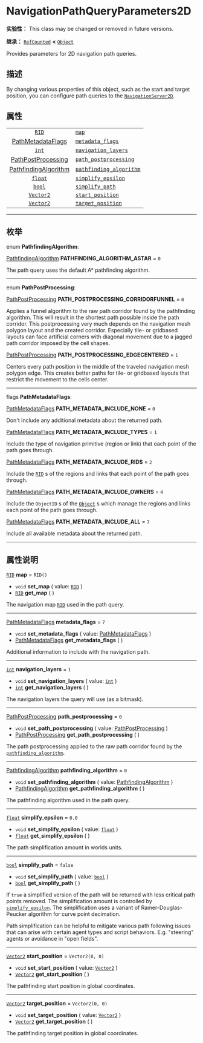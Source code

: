 <!-- ⚠ 请勿编辑本文件 ⚠ -->
<!-- 本文档使用脚本从 WeDot 引擎源码仓库生成。 -->
<!-- 生成脚本：https://github.com/WeDot-Engine/WeDot/tree/master/doc/tools/make_md.py； -->
<!-- 原文件：https://github.com/WeDot-Engine/WeDot/tree/master/doc/classes/NavigationPathQueryParameters2D.xml。 -->

<div id="_class_navigationpathqueryparameters2d"></div>

# NavigationPathQueryParameters2D

**实验性：** This class may be changed or removed in future versions.

**继承：** [`RefCounted`](class_refcounted.md) **<** [`Object`](class_object.md)

Provides parameters for 2D navigation path queries.

## 描述

By changing various properties of this object, such as the start and target position, you can configure path queries to the [`NavigationServer2D`](class_navigationserver2d.md).

## 属性

|||
|:-:|:--|
| [`RID`](class_rid.md)                                                              | [`map`](class_navigationpathqueryparameters2d.md#class_navigationpathqueryparameters2d_property_map)                                     | ``RID()``         |
| [PathMetadataFlags](#enum_navigationpathqueryparameters2d_pathmetadataflags)       | [`metadata_flags`](class_navigationpathqueryparameters2d.md#class_navigationpathqueryparameters2d_property_metadata_flags)               | ``7``             |
| [`int`](class_int.md)                                                              | [`navigation_layers`](class_navigationpathqueryparameters2d.md#class_navigationpathqueryparameters2d_property_navigation_layers)         | ``1``             |
| [PathPostProcessing](#enum_navigationpathqueryparameters2d_pathpostprocessing)     | [`path_postprocessing`](class_navigationpathqueryparameters2d.md#class_navigationpathqueryparameters2d_property_path_postprocessing)     | ``0``             |
| [PathfindingAlgorithm](#enum_navigationpathqueryparameters2d_pathfindingalgorithm) | [`pathfinding_algorithm`](class_navigationpathqueryparameters2d.md#class_navigationpathqueryparameters2d_property_pathfinding_algorithm) | ``0``             |
| [`float`](class_float.md)                                                          | [`simplify_epsilon`](class_navigationpathqueryparameters2d.md#class_navigationpathqueryparameters2d_property_simplify_epsilon)           | ``0.0``           |
| [`bool`](class_bool.md)                                                            | [`simplify_path`](class_navigationpathqueryparameters2d.md#class_navigationpathqueryparameters2d_property_simplify_path)                 | ``false``         |
| [`Vector2`](class_vector2.md)                                                      | [`start_position`](class_navigationpathqueryparameters2d.md#class_navigationpathqueryparameters2d_property_start_position)               | ``Vector2(0, 0)`` |
| [`Vector2`](class_vector2.md)                                                      | [`target_position`](class_navigationpathqueryparameters2d.md#class_navigationpathqueryparameters2d_property_target_position)             | ``Vector2(0, 0)`` |

<!-- rst-class:: classref-section-separator -->

---

## 枚举

<div id="_class_enum_navigationpathqueryparameters2d_pathfindingalgorithm"></div>

enum **PathfindingAlgorithm**: <div id="enum_navigationpathqueryparameters2d_pathfindingalgorithm"></div>

<div id="_class_navigationpathqueryparameters2d_constant_pathfinding_algorithm_astar"></div>

[PathfindingAlgorithm](#enum_navigationpathqueryparameters2d_pathfindingalgorithm) **PATHFINDING_ALGORITHM_ASTAR** = ``0``

The path query uses the default A\* pathfinding algorithm.

<!-- rst-class:: classref-item-separator -->

---

<div id="_class_enum_navigationpathqueryparameters2d_pathpostprocessing"></div>

enum **PathPostProcessing**: <div id="enum_navigationpathqueryparameters2d_pathpostprocessing"></div>

<div id="_class_navigationpathqueryparameters2d_constant_path_postprocessing_corridorfunnel"></div>

[PathPostProcessing](#enum_navigationpathqueryparameters2d_pathpostprocessing) **PATH_POSTPROCESSING_CORRIDORFUNNEL** = ``0``

Applies a funnel algorithm to the raw path corridor found by the pathfinding algorithm. This will result in the shortest path possible inside the path corridor. This postprocessing very much depends on the navigation mesh polygon layout and the created corridor. Especially tile- or gridbased layouts can face artificial corners with diagonal movement due to a jagged path corridor imposed by the cell shapes.

<div id="_class_navigationpathqueryparameters2d_constant_path_postprocessing_edgecentered"></div>

[PathPostProcessing](#enum_navigationpathqueryparameters2d_pathpostprocessing) **PATH_POSTPROCESSING_EDGECENTERED** = ``1``

Centers every path position in the middle of the traveled navigation mesh polygon edge. This creates better paths for tile- or gridbased layouts that restrict the movement to the cells center.

<!-- rst-class:: classref-item-separator -->

---

<div id="_class_enum_navigationpathqueryparameters2d_pathmetadataflags"></div>

flags **PathMetadataFlags**: <div id="enum_navigationpathqueryparameters2d_pathmetadataflags"></div>

<div id="_class_navigationpathqueryparameters2d_constant_path_metadata_include_none"></div>

[PathMetadataFlags](#enum_navigationpathqueryparameters2d_pathmetadataflags) **PATH_METADATA_INCLUDE_NONE** = ``0``

Don't include any additional metadata about the returned path.

<div id="_class_navigationpathqueryparameters2d_constant_path_metadata_include_types"></div>

[PathMetadataFlags](#enum_navigationpathqueryparameters2d_pathmetadataflags) **PATH_METADATA_INCLUDE_TYPES** = ``1``

Include the type of navigation primitive (region or link) that each point of the path goes through.

<div id="_class_navigationpathqueryparameters2d_constant_path_metadata_include_rids"></div>

[PathMetadataFlags](#enum_navigationpathqueryparameters2d_pathmetadataflags) **PATH_METADATA_INCLUDE_RIDS** = ``2``

Include the [`RID`](class_rid.md) s of the regions and links that each point of the path goes through.

<div id="_class_navigationpathqueryparameters2d_constant_path_metadata_include_owners"></div>

[PathMetadataFlags](#enum_navigationpathqueryparameters2d_pathmetadataflags) **PATH_METADATA_INCLUDE_OWNERS** = ``4``

Include the `ObjectID` s of the [`Object`](class_object.md) s which manage the regions and links each point of the path goes through.

<div id="_class_navigationpathqueryparameters2d_constant_path_metadata_include_all"></div>

[PathMetadataFlags](#enum_navigationpathqueryparameters2d_pathmetadataflags) **PATH_METADATA_INCLUDE_ALL** = ``7``

Include all available metadata about the returned path.

<!-- rst-class:: classref-section-separator -->

---

## 属性说明

<div id="_class_navigationpathqueryparameters2d_property_map"></div>

[`RID`](class_rid.md) **map** = ``RID()`` <div id="class_navigationpathqueryparameters2d_property_map"></div>

- `void` **set_map** ( value: [`RID`](class_rid.md) )
- [`RID`](class_rid.md) **get_map** ( )

The navigation map [`RID`](class_rid.md) used in the path query.

<!-- rst-class:: classref-item-separator -->

---

<div id="_class_navigationpathqueryparameters2d_property_metadata_flags"></div>

[PathMetadataFlags](#enum_navigationpathqueryparameters2d_pathmetadataflags) **metadata_flags** = ``7`` <div id="class_navigationpathqueryparameters2d_property_metadata_flags"></div>

- `void` **set_metadata_flags** ( value: [PathMetadataFlags](#enum_navigationpathqueryparameters2d_pathmetadataflags) )
- [PathMetadataFlags](#enum_navigationpathqueryparameters2d_pathmetadataflags) **get_metadata_flags** ( )

Additional information to include with the navigation path.

<!-- rst-class:: classref-item-separator -->

---

<div id="_class_navigationpathqueryparameters2d_property_navigation_layers"></div>

[`int`](class_int.md) **navigation_layers** = ``1`` <div id="class_navigationpathqueryparameters2d_property_navigation_layers"></div>

- `void` **set_navigation_layers** ( value: [`int`](class_int.md) )
- [`int`](class_int.md) **get_navigation_layers** ( )

The navigation layers the query will use (as a bitmask).

<!-- rst-class:: classref-item-separator -->

---

<div id="_class_navigationpathqueryparameters2d_property_path_postprocessing"></div>

[PathPostProcessing](#enum_navigationpathqueryparameters2d_pathpostprocessing) **path_postprocessing** = ``0`` <div id="class_navigationpathqueryparameters2d_property_path_postprocessing"></div>

- `void` **set_path_postprocessing** ( value: [PathPostProcessing](#enum_navigationpathqueryparameters2d_pathpostprocessing) )
- [PathPostProcessing](#enum_navigationpathqueryparameters2d_pathpostprocessing) **get_path_postprocessing** ( )

The path postprocessing applied to the raw path corridor found by the [`pathfinding_algorithm`](class_navigationpathqueryparameters2d.md#class_navigationpathqueryparameters2d_property_pathfinding_algorithm).

<!-- rst-class:: classref-item-separator -->

---

<div id="_class_navigationpathqueryparameters2d_property_pathfinding_algorithm"></div>

[PathfindingAlgorithm](#enum_navigationpathqueryparameters2d_pathfindingalgorithm) **pathfinding_algorithm** = ``0`` <div id="class_navigationpathqueryparameters2d_property_pathfinding_algorithm"></div>

- `void` **set_pathfinding_algorithm** ( value: [PathfindingAlgorithm](#enum_navigationpathqueryparameters2d_pathfindingalgorithm) )
- [PathfindingAlgorithm](#enum_navigationpathqueryparameters2d_pathfindingalgorithm) **get_pathfinding_algorithm** ( )

The pathfinding algorithm used in the path query.

<!-- rst-class:: classref-item-separator -->

---

<div id="_class_navigationpathqueryparameters2d_property_simplify_epsilon"></div>

[`float`](class_float.md) **simplify_epsilon** = ``0.0`` <div id="class_navigationpathqueryparameters2d_property_simplify_epsilon"></div>

- `void` **set_simplify_epsilon** ( value: [`float`](class_float.md) )
- [`float`](class_float.md) **get_simplify_epsilon** ( )

The path simplification amount in worlds units.

<!-- rst-class:: classref-item-separator -->

---

<div id="_class_navigationpathqueryparameters2d_property_simplify_path"></div>

[`bool`](class_bool.md) **simplify_path** = ``false`` <div id="class_navigationpathqueryparameters2d_property_simplify_path"></div>

- `void` **set_simplify_path** ( value: [`bool`](class_bool.md) )
- [`bool`](class_bool.md) **get_simplify_path** ( )

If `true` a simplified version of the path will be returned with less critical path points removed. The simplification amount is controlled by [`simplify_epsilon`](class_navigationpathqueryparameters2d.md#class_navigationpathqueryparameters2d_property_simplify_epsilon). The simplification uses a variant of Ramer-Douglas-Peucker algorithm for curve point decimation.

Path simplification can be helpful to mitigate various path following issues that can arise with certain agent types and script behaviors. E.g. "steering" agents or avoidance in "open fields".

<!-- rst-class:: classref-item-separator -->

---

<div id="_class_navigationpathqueryparameters2d_property_start_position"></div>

[`Vector2`](class_vector2.md) **start_position** = ``Vector2(0, 0)`` <div id="class_navigationpathqueryparameters2d_property_start_position"></div>

- `void` **set_start_position** ( value: [`Vector2`](class_vector2.md) )
- [`Vector2`](class_vector2.md) **get_start_position** ( )

The pathfinding start position in global coordinates.

<!-- rst-class:: classref-item-separator -->

---

<div id="_class_navigationpathqueryparameters2d_property_target_position"></div>

[`Vector2`](class_vector2.md) **target_position** = ``Vector2(0, 0)`` <div id="class_navigationpathqueryparameters2d_property_target_position"></div>

- `void` **set_target_position** ( value: [`Vector2`](class_vector2.md) )
- [`Vector2`](class_vector2.md) **get_target_position** ( )

The pathfinding target position in global coordinates.

[^virtual]: 本方法通常需要用户覆盖才能生效。
[^const]: 本方法无副作用，不会修改该实例的任何成员变量。
[^vararg]: 本方法除了能接受在此处描述的参数外，还能够继续接受任意数量的参数。
[^constructor]: 本方法用于构造某个类型。
[^static]: 调用本方法无需实例，可直接使用类名进行调用。
[^operator]: 本方法描述的是使用本类型作为左操作数的有效运算符。
[^bitfield]: 这个值是由下列位标志构成位掩码的整数。
[^void]: 无返回值。
